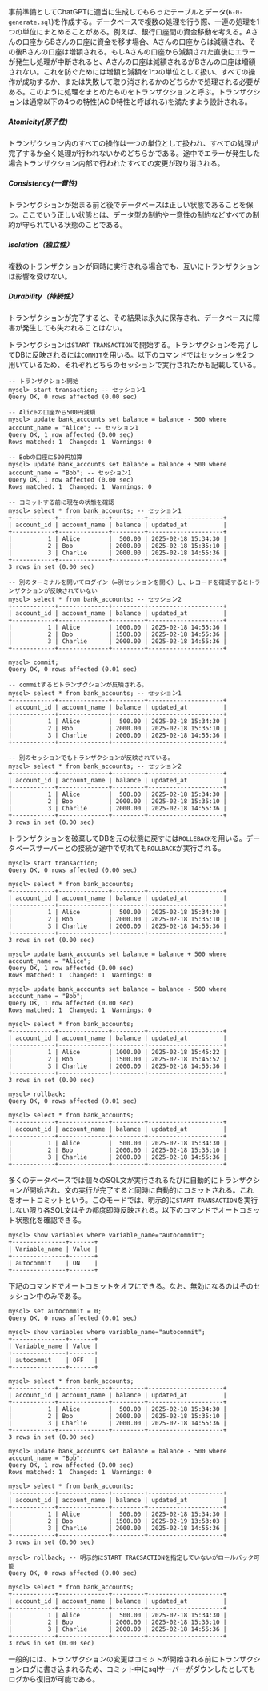 事前準備としてChatGPTに適当に生成してもらったテーブルとデータ(`6-0-generate.sql`)を作成する。データベースで複数の処理を行う際、一連の処理を1つの単位にまとめることがある。例えば、銀行口座間の資金移動を考える。Aさんの口座からBさんの口座に資金を移す場合、Aさんの口座からは減額され、その後Bさんの口座は増額される。もしAさんの口座から減額された直後にエラーが発生し処理が中断されると、Aさんの口座は減額されるがBさんの口座は増額されない。これを防ぐためには増額と減額を1つの単位として扱い、すべての操作が成功するか、または失敗して取り消されるかのどちらかで処理される必要がある。このように処理をまとめたものをトランザクションと呼ぶ。トランザクションは通常以下の4つの特性(ACID特性と呼ばれる)を満たすよう設計される。
##### Atomicity(原子性)
トランザクション内のすべての操作は一つの単位として扱われ、すべての処理が完了するか全く処理が行われないかのどちらかである。途中でエラーが発生した場合トランザクション内部で行われたすべての変更が取り消される。
##### Consistency(一貫性)
トランザクションが始まる前と後でデータベースは正しい状態であることを保つ。ここでいう正しい状態とは、データ型の制約や一意性の制約などすべての制約が守られている状態のことである。
##### Isolation（独立性）
複数のトランザクションが同時に実行される場合でも、互いにトランザクションは影響を受けない。
##### Durability（持続性）
トランザクションが完了すると、その結果は永久に保存され、データベースに障害が発生しても失われることはない。

トランザクションは`START TRANSACTION`で開始する。トランザクションを完了してDBに反映されるには`COMMIT`を用いる。以下のコマンドではセッションを2つ用いているため、それぞれどちらのセッションで実行されたかも記載している。

```
-- トランザクション開始
mysql> start transaction; -- セッション1
Query OK, 0 rows affected (0.00 sec)

-- Aliceの口座から500円減額
mysql> update bank_accounts set balance = balance - 500 where account_name = "Alice"; -- セッション1
Query OK, 1 row affected (0.00 sec)
Rows matched: 1  Changed: 1  Warnings: 0

-- Bobの口座に500円加算
mysql> update bank_accounts set balance = balance + 500 where account_name = "Bob"; -- セッション1
Query OK, 1 row affected (0.00 sec)
Rows matched: 1  Changed: 1  Warnings: 0

-- コミットする前に現在の状態を確認
mysql> select * from bank_accounts; -- セッション1
+------------+--------------+---------+---------------------+
| account_id | account_name | balance | updated_at          |
+------------+--------------+---------+---------------------+
|          1 | Alice        |  500.00 | 2025-02-18 15:34:30 |
|          2 | Bob          | 2000.00 | 2025-02-18 15:35:10 |
|          3 | Charlie      | 2000.00 | 2025-02-18 14:55:36 |
+------------+--------------+---------+---------------------+
3 rows in set (0.00 sec)

-- 別のターミナルを開いてログイン（=別セッションを開く）し、レコードを確認するとトランザクションが反映されていない
mysql> select * from bank_accounts; -- セッション2
+------------+--------------+---------+---------------------+
| account_id | account_name | balance | updated_at          |
+------------+--------------+---------+---------------------+
|          1 | Alice        | 1000.00 | 2025-02-18 14:55:36 |
|          2 | Bob          | 1500.00 | 2025-02-18 14:55:36 |
|          3 | Charlie      | 2000.00 | 2025-02-18 14:55:36 |
+------------+--------------+---------+---------------------+

mysql> commit;
Query OK, 0 rows affected (0.01 sec)

-- commitするとトランザクションが反映される。
mysql> select * from bank_accounts; -- セッション1
+------------+--------------+---------+---------------------+
| account_id | account_name | balance | updated_at          |
+------------+--------------+---------+---------------------+
|          1 | Alice        |  500.00 | 2025-02-18 15:34:30 |
|          2 | Bob          | 2000.00 | 2025-02-18 15:35:10 |
|          3 | Charlie      | 2000.00 | 2025-02-18 14:55:36 |
+------------+--------------+---------+---------------------+

-- 別のセッションでもトランザクションが反映されている。
mysql> select * from bank_accounts; -- セッション2
+------------+--------------+---------+---------------------+
| account_id | account_name | balance | updated_at          |
+------------+--------------+---------+---------------------+
|          1 | Alice        |  500.00 | 2025-02-18 15:34:30 |
|          2 | Bob          | 2000.00 | 2025-02-18 15:35:10 |
|          3 | Charlie      | 2000.00 | 2025-02-18 14:55:36 |
+------------+--------------+---------+---------------------+
3 rows in set (0.00 sec)
```
トランザクションを破棄してDBを元の状態に戻すには`ROLLEBACK`を用いる。データベースサーバーとの接続が途中で切れても`ROLLBACK`が実行される。
```
mysql> start transaction;
Query OK, 0 rows affected (0.00 sec)

mysql> select * from bank_accounts;
+------------+--------------+---------+---------------------+
| account_id | account_name | balance | updated_at          |
+------------+--------------+---------+---------------------+
|          1 | Alice        |  500.00 | 2025-02-18 15:34:30 |
|          2 | Bob          | 2000.00 | 2025-02-18 15:35:10 |
|          3 | Charlie      | 2000.00 | 2025-02-18 14:55:36 |
+------------+--------------+---------+---------------------+
3 rows in set (0.00 sec)

mysql> update bank_accounts set balance = balance + 500 where account_name = "Alice";
Query OK, 1 row affected (0.00 sec)
Rows matched: 1  Changed: 1  Warnings: 0

mysql> update bank_accounts set balance = balance - 500 where account_name = "Bob";
Query OK, 1 row affected (0.00 sec)
Rows matched: 1  Changed: 1  Warnings: 0

mysql> select * from bank_accounts;
+------------+--------------+---------+---------------------+
| account_id | account_name | balance | updated_at          |
+------------+--------------+---------+---------------------+
|          1 | Alice        | 1000.00 | 2025-02-18 15:45:22 |
|          2 | Bob          | 1500.00 | 2025-02-18 15:45:52 |
|          3 | Charlie      | 2000.00 | 2025-02-18 14:55:36 |
+------------+--------------+---------+---------------------+
3 rows in set (0.00 sec)

mysql> rollback;
Query OK, 0 rows affected (0.01 sec)

mysql> select * from bank_accounts;
+------------+--------------+---------+---------------------+
| account_id | account_name | balance | updated_at          |
+------------+--------------+---------+---------------------+
|          1 | Alice        |  500.00 | 2025-02-18 15:34:30 |
|          2 | Bob          | 2000.00 | 2025-02-18 15:35:10 |
|          3 | Charlie      | 2000.00 | 2025-02-18 14:55:36 |
+------------+--------------+---------+---------------------+
```

多くのデータベースでは個々のSQL文が実行されるたびに自動的にトランザクションが開始され、文の実行が完了すると同時に自動的にコミットされる。これをオートコミットという。このモードでは、明示的に`START TRANSACTION`を実行しない限り各SQL文はその都度即時反映される。以下のコマンドでオートコミット状態化を確認できる。
```
mysql> show variables where variable_name="autocommit";
+---------------+-------+
| Variable_name | Value |
+---------------+-------+
| autocommit    | ON    |
+---------------+-------+
```
下記のコマンドでオートコミットをオフにできる。なお、無効になるのはそのセッション中のみである。
```
mysql> set autocommit = 0;
Query OK, 0 rows affected (0.01 sec)

mysql> show variables where variable_name="autocommit";
+---------------+-------+
| Variable_name | Value |
+---------------+-------+
| autocommit    | OFF   |
+---------------+-------+

mysql> select * from bank_accounts;
+------------+--------------+---------+---------------------+
| account_id | account_name | balance | updated_at          |
+------------+--------------+---------+---------------------+
|          1 | Alice        |  500.00 | 2025-02-18 15:34:30 |
|          2 | Bob          | 2000.00 | 2025-02-18 15:35:10 |
|          3 | Charlie      | 2000.00 | 2025-02-18 14:55:36 |
+------------+--------------+---------+---------------------+
3 rows in set (0.00 sec)

mysql> update bank_accounts set balance = balance - 500 where account_name = "Bob";
Query OK, 1 row affected (0.00 sec)
Rows matched: 1  Changed: 1  Warnings: 0

mysql> select * from bank_accounts;
+------------+--------------+---------+---------------------+
| account_id | account_name | balance | updated_at          |
+------------+--------------+---------+---------------------+
|          1 | Alice        |  500.00 | 2025-02-18 15:34:30 |
|          2 | Bob          | 1500.00 | 2025-02-19 13:53:03 |
|          3 | Charlie      | 2000.00 | 2025-02-18 14:55:36 |
+------------+--------------+---------+---------------------+
3 rows in set (0.00 sec)

mysql> rollback; -- 明示的にSTART TRACSACTIONを指定していないがロールバック可能
Query OK, 0 rows affected (0.00 sec)

mysql> select * from bank_accounts;
+------------+--------------+---------+---------------------+
| account_id | account_name | balance | updated_at          |
+------------+--------------+---------+---------------------+
|          1 | Alice        |  500.00 | 2025-02-18 15:34:30 |
|          2 | Bob          | 2000.00 | 2025-02-18 15:35:10 |
|          3 | Charlie      | 2000.00 | 2025-02-18 14:55:36 |
+------------+--------------+---------+---------------------+
3 rows in set (0.00 sec)
```

一般的には、トランザクションの変更はコミットが開始される前にトランザクションログに書き込まれるため、コミット中にsqlサーバーがダウンしたとしてもログから復旧が可能である。